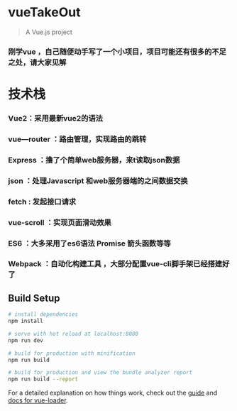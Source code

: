 # vueTakeOut

> A Vue.js project
### 刚学vue ，自己随便动手写了一个小项目，项目可能还有很多的不足之处，请大家见解

# 技术栈

### Vue2：采用最新vue2的语法
### vue—router ：路由管理，实现路由的跳转
### Express ：撸了个简单web服务器，来t读取json数据
### json ：处理Javascript 和web服务器端的之间数据交换
### fetch : 发起接口请求
### vue-scroll ：实现页面滑动效果
### ES6 ：大多采用了es6语法 Promise 箭头函数等等
### Webpack ：自动化构建工具 ，大部分配置vue-cli脚手架已经搭建好了

## Build Setup

``` bash
# install dependencies
npm install

# serve with hot reload at localhost:8080
npm run dev

# build for production with minification
npm run build

# build for production and view the bundle analyzer report
npm run build --report
```

For a detailed explanation on how things work, check out the [guide](http://vuejs-templates.github.io/webpack/) and [docs for vue-loader](http://vuejs.github.io/vue-loader).
